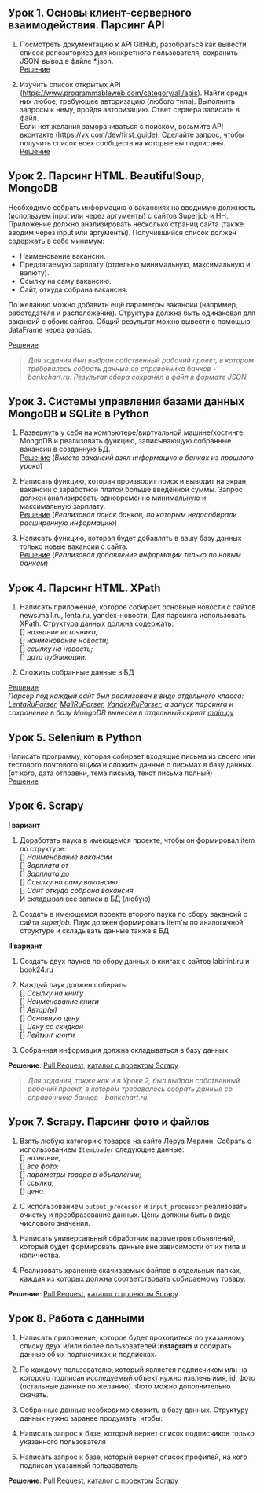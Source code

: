 
## Урок 1. Основы клиент-серверного взаимодействия. Парсинг API
1. Посмотреть документацию к API GitHub, 
разобраться как вывести список репозиториев для конкретного пользователя, 
сохранить JSON-вывод в файле *.json. <br>
[Решение](https://github.com/BosenkoTM/parsing/blob/main/lesson01/task01.py)
 
2. Изучить список открытых API (https://www.programmableweb.com/category/all/apis). 
Найти среди них любое, требующее авторизацию (любого типа). 
Выполнить запросы к нему, пройдя авторизацию. 
Ответ сервера записать в файл.<br>
Если нет желания заморачиваться с поиском, 
возьмите API вконтакте (https://vk.com/dev/first_guide). 
Сделайте запрос, чтобы получить список всех сообществ на которые вы подписаны.<br>
[Решение](https://github.com/BosenkoTM/parsing/blob/main/lesson01/task02.py)


## Урок 2. Парсинг HTML. BeautifulSoup, MongoDB
Необходимо собрать информацию о вакансиях на вводимую должность 
(используем input или через аргументы) с сайтов Superjob и HH. 
Приложение должно анализировать несколько страниц сайта 
(также вводим через input или аргументы). 
Получившийся список должен содержать в себе минимум:
- Наименование вакансии.
- Предлагаемую зарплату (отдельно минимальную, максимальную и валюту).
- Ссылку на саму вакансию.
- Сайт, откуда собрана вакансия.

По желанию можно добавить ещё параметры вакансии 
(например, работодателя и расположение). 
Структура должна быть одинаковая для вакансий с обоих сайтов. 
Общий результат можно вывести с помощью dataFrame через pandas.

[Решение](https://github.com/BosenkoTM/parsing/blob/main/lesson02/task01.py)
<br>
>_Для задания был выбран собственный рабочий проект, в котором требовалось
собрать данные со справочника банков - bankchart.ru. 
Результат сбора сохранял в файл в формате JSON._


## Урок 3. Системы управления базами данных MongoDB и SQLite в Python
1. Развернуть у себя на компьютере/виртуальной машине/хостинге MongoDB 
и реализовать функцию, записывающую собранные вакансии в созданную БД.
<br> [Решение](https://github.com/BosenkoTM/parsing/blob/main/lesson03/task01.py)
(_Вместо вакансий взял информацию о банках из прошлого урока_)

2. Написать функцию, которая производит поиск и выводит на экран вакансии 
с заработной платой больше введённой суммы. 
Запрос должен анализировать одновременно минимальную и максимальную зарплату.
<br> [Решение](https://github.com/BosenkoTM/parsing/blob/main/lesson03/task02.py)
(_Реализовал поиск банков, по которым недособирали расширенную информацию_)

3. Написать функцию, которая будет добавлять в вашу базу данных 
только новые вакансии с сайта.
<br> [Решение](https://github.com/BosenkoTM/parsing/blob/main/lesson03/task03.py)
(_Реализовал добавление информации только по новым банкам_)


## Урок 4. Парсинг HTML. XPath
1. Написать приложение, которое собирает основные новости с сайтов 
news.mail.ru, lenta.ru, yandex-новости. 
Для парсинга использовать XPath. 
Структура данных должна содержать:<br>
[] _название источника;_<br>
[] _наименование новости;_<br>
[] _ссылку на новость;_<br>
[] _дата публикации._

2. Сложить собранные данные в БД

[Решение](https://github.com/BosenkoTM/parsing/tree/main/lesson04)
<br>
_Парсер под каждый сайт был реализован в виде отдельного класса: 
[LentaRuParser](https://github.com/BosenkoTM/parsing/blob/main/lesson04/lenta_ru.py),
[MailRuParser](https://github.com/BosenkoTM/parsing/blob/main/lesson04/mail_ru.py),
[YandexRuParser](https://github.com/BosenkoTM/parsing/blob/main/lesson04/yandex_ru.py), 
а запуск парсинга и сохранение в базу MongoDB вынесен в отдельный скрипт 
[main.py](https://github.com/BosenkoTM/parsing/blob/main/lesson04/main.py)_


## Урок 5. Selenium в Python
Написать программу, которая собирает входящие письма из своего 
или тестового почтового ящика и сложить данные о письмах в базу данных 
(от кого, дата отправки, тема письма, текст письма полный)
<br>[Решение](https://github.com/bostspb/parsing/blob/master/lesson05/main.py)


## Урок 6. Scrapy
**I вариант**
1. Доработать паука в имеющемся проекте, чтобы он формировал item по структуре:
<br>[] _Наименование вакансии_
<br>[] _Зарплата от_
<br>[] _Зарплата до_
<br>[] _Ссылку на саму вакансию_
<br>[] _Сайт откуда собрана вакансия_
<br>И складывал все записи в БД (любую)

2. Создать в имеющемся проекте второго паука по сбору вакансий с сайта _superjob_. 
Паук должен формировать item'ы по аналогичной структуре и складывать 
данные также в БД

**II вариант**
1) Создать двух пауков по сбору данных о книгах с сайтов labirint.ru и book24.ru
2) Каждый паук должен собирать:
<br>[] _Ссылку на книгу_
<br>[] _Наименование книги_
<br>[] _Автор(ы)_
<br>[] _Основную цену_
<br>[] _Цену со скидкой_
<br>[] _Рейтинг книги_

3) Собранная информация должна складываться в базу данных

**Решение**: [Pull Request](https://github.com/bostspb/parsing/pull/6/files),
[каталог с проектом Scrapy](https://github.com/bostspb/parsing/tree/master/lesson06)

>_Для задания, также как и в Уроке 2, был выбран собственный рабочий проект, 
в котором требовалось собрать данные со справочника банков - bankchart.ru._


## Урок 7. Scrapy. Парсинг фото и файлов
1. Взять любую категорию товаров на сайте Леруа Мерлен. 
Собрать с использованием `ItemLoader` следующие данные:
<br>[] _название;_
<br>[] _все фото;_
<br>[] _параметры товара в объявлении;_
<br>[] _ссылка;_
<br>[] _цена._

2. С использованием `output_processor` и `input_processor` реализовать 
очистку и преобразование данных. Цены должны быть в виде числового значения.

3. Написать универсальный обработчик параметров объявлений, 
который будет формировать данные вне зависимости от их типа и количества.

4. Реализовать хранение скачиваемых файлов в отдельных папках, 
каждая из которых должна соответствовать собираемому товару.

**Решение**: [Pull Request](https://github.com/bostspb/parsing/pull/7/files),
[каталог с проектом Scrapy](https://github.com/bostspb/parsing/tree/master/lesson07)


## Урок 8. Работа с данными
1) Написать приложение, которое будет проходиться по указанному списку двух и/или 
более пользователей **Instagram** и собирать данные об их подписчиках и подписках.

2) По каждому пользователю, который является подписчиком или на которого подписан 
исследуемый объект нужно извлечь имя, id, фото (остальные данные по желанию). 
Фото можно дополнительно скачать.

3) Собранные данные необходимо сложить в базу данных. 
Структуру данных нужно заранее продумать, чтобы:

4) Написать запрос к базе, который вернет список подписчиков 
только указанного пользователя

5) Написать запрос к базе, который вернет список профилей, на кого подписан 
указанный пользователь

**Решение**: [Pull Request](https://github.com/bostspb/parsing/pull/8/files),
[каталог с проектом Scrapy](https://github.com/bostspb/parsing/tree/master/lesson08)

